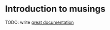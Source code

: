 # Introduction to musings

TODO: write [great documentation](http://jacobian.org/writing/what-to-write/)
